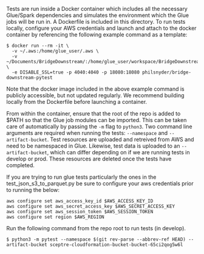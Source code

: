 Tests are run inside a Docker container which includes all the necessary Glue/Spark dependencies and simulates the environment which the Glue jobs will be run in. A Dockerfile is included in this directory. To run tests locally, configure your AWS credentials and launch and attach to the docker container by referencing the following example command as a template:

```
$ docker run --rm -it \
  -v ~/.aws:/home/glue_user/.aws \
  -v ~/Documents/BridgeDownstream/:/home/glue_user/workspace/BridgeDownstream \
  -e DISABLE_SSL=true -p 4040:4040 -p 18080:18080 philsnyder/bridge-downstream-pytest
```

Note that the docker image included in the above example command is publicly accessible, but not updated regularly. We recommend building locally from the Dockerfile before launching a container.

From within the container, ensure that the root of the repo is added to $PATH so that the Glue job modules can be imported. This can be taken care of automatically by passing the `-m` flag to `python3`. Two command line arguments are required when running the tests: `--namespace` and `--artifact-bucket`. Test resources are uploaded and retreived from AWS and need to be namespaced in Glue. Likewise, test data is uploaded to an `--artifact-bucket`, which can differ depending on if we are running tests in develop or prod. These resources are deleted once the tests have completed.

If you are trying to run glue tests particularly the ones in the test_json_s3_to_parquet.py be sure to configure your aws credentials prior to running the below:

```
aws configure set aws_access_key_id $AWS_ACCESS_KEY_ID
aws configure set aws_secret_access_key $AWS_SECRET_ACCESS_KEY
aws configure set aws_session_token $AWS_SESSION_TOKEN
aws configure set region $AWS_REGION
```

Run the following command from the repo root to run tests (in develop).

```
$ python3 -m pytest --namespace $(git rev-parse --abbrev-ref HEAD) --artifact-bucket sceptre-cloudformation-bucket-bucket-65ci2qog5w6l
```

